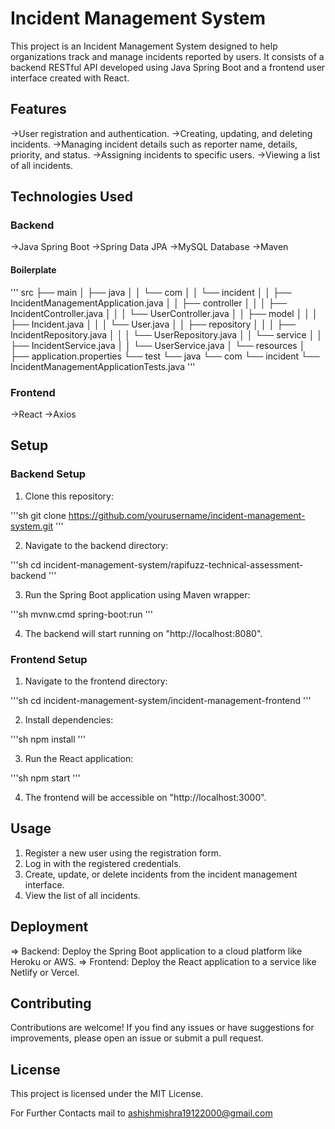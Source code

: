 # Incident Management System

This project is an Incident Management System designed to help organizations track and manage incidents reported by users. It consists of a backend RESTful API developed using Java Spring Boot and a frontend user interface created with React.

## Features

->User registration and authentication.
->Creating, updating, and deleting incidents.
->Managing incident details such as reporter name, details, priority, and status.
->Assigning incidents to specific users.
->Viewing a list of all incidents.

## Technologies Used

### Backend

->Java Spring Boot
->Spring Data JPA
->MySQL Database
->Maven

#### Boilerplate

'''
src
├── main
│ ├── java
│ │ └── com
│ │ └── incident
│ │ ├── IncidentManagementApplication.java
│ │ ├── controller
│ │ │ ├── IncidentController.java
│ │ │ └── UserController.java
│ │ ├── model
│ │ │ ├── Incident.java
│ │ │ └── User.java
│ │ ├── repository
│ │ │ ├── IncidentRepository.java
│ │ │ └── UserRepository.java
│ │ └── service
│ │ ├── IncidentService.java
│ │ └── UserService.java
│ └── resources
│ ├── application.properties
└── test
└── java
└── com
└── incident
└── IncidentManagementApplicationTests.java
'''

### Frontend

->React
->Axios

## Setup

### Backend Setup

1. Clone this repository:

'''sh
git clone https://github.com/yourusername/incident-management-system.git
'''

2. Navigate to the backend directory:

'''sh
cd incident-management-system/rapifuzz-technical-assessment-backend
'''

3. Run the Spring Boot application using Maven wrapper:

'''sh
mvnw.cmd spring-boot:run
'''

4. The backend will start running on "http://localhost:8080".

### Frontend Setup

1. Navigate to the frontend directory:

'''sh
cd incident-management-system/incident-management-frontend
'''

2. Install dependencies:

'''sh
npm install
'''

3. Run the React application:

'''sh
npm start
'''

4. The frontend will be accessible on "http://localhost:3000".

## Usage

1. Register a new user using the registration form.
2. Log in with the registered credentials.
3. Create, update, or delete incidents from the incident management interface.
4. View the list of all incidents.

## Deployment

=> Backend: Deploy the Spring Boot application to a cloud platform like Heroku or AWS.
=> Frontend: Deploy the React application to a service like Netlify or Vercel.

## Contributing

Contributions are welcome! If you find any issues or have suggestions for improvements, please open an issue or submit a pull request.

## License

This project is licensed under the MIT License.

For Further Contacts mail to ashishmishra19122000@gmail.com
